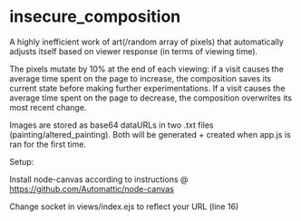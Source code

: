 # insecure_composition
A highly inefficient work of art(/random array of pixels) that automatically adjusts itself based on viewer response (in terms of viewing time).

The pixels mutate by 10% at the end of each viewing: if a visit causes the average time spent on the page to increase, the composition saves its current state before making further experimentations. If a visit causes the average time spent on the page to decrease, the composition overwrites its most recent change.

Images are stored as base64 dataURLs in two .txt files (painting/altered_painting). Both will be generated + created when app.js is ran for the first time.


Setup:

Install node-canvas according to instructions @ https://github.com/Automattic/node-canvas

Change socket in views/index.ejs to reflect your URL (line 16)
